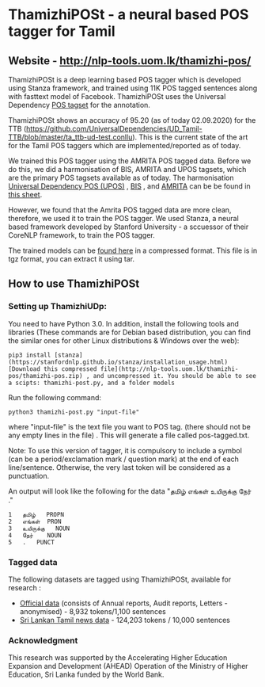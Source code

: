 # ThamizhiPOSt - a neural based POS tagger for Tamil
## Website - http://nlp-tools.uom.lk/thamizhi-pos/

ThamizhiPOSt is a deep learning based POS tagger which is developed using Stanza framework, and trained using 11K POS tagged sentences along with fasttext model of Facebook. ThamizhiPOSt uses the Universal Dependency [POS tagset](https://universaldependencies.org/u/pos/) for the annotation. 

ThamizhiPOSt shows an accuracy of 95.20 (as of today 02.09.2020) for the TTB (https://github.com/UniversalDependencies/UD_Tamil-TTB/blob/master/ta_ttb-ud-test.conllu). This is the current state of the art for the Tamil POS taggers which are implemented/reported as of today.

We trained this POS tagger using the AMRITA POS tagged data. Before we do this, we did a harmonisation of BIS, AMRITA and UPOS tagsets, which are the primary POS tagsets available as of today. 
The harmonisation [Universal Dependency POS (UPOS)](https://universaldependencies.org/u/pos/) , [BIS](http://nlp-tools.uom.lk/thamizhi-pos/documents/BIS-Standard.df) , and [AMRITA](https://www.amrita.edu/publication/tamil-pos-tagging-using-linear-programming) can be be found in [this sheet](https://docs.google.com/spreadsheets/u/1/d/1J7UbY1D_gOIL6EXMxrszMsBhuX-Ad6Mm3qt1xE5qdpY/edit?usp=drive_web&ouid=107409815654517250986). 

However, we found that the Amrita POS tagged data are more clean, therefore, we used it to train the POS tagger. We used Stanza, a neural based framework developed by Stanford University - a sccuessor of their CoreNLP framework, to train the POS tagger.

The trained models can be [found here](http://nlp-tools.uom.lk/thamizhi-pos/models/models) in a compressed format. This file is in tgz format, you can extract it using tar.

## How to use ThamizhiPOSt


### Setting up ThamizhiUDp:
You need to have Python 3.0. In addition, install the following tools and libraries (These commands are for Debian based distribution, you can find the similar ones for other Linux distributions & Windows over the web):
```
pip3 install [stanza](https://stanfordnlp.github.io/stanza/installation_usage.html)
[Download this compressed file](http://nlp-tools.uom.lk/thamizhi-pos/thamizhi-pos.zip) , and uncompressed it. You should be able to see a scipts: thamizhi-post.py, and a folder models
```
Run the following command:

```
python3 thamizhi-post.py "input-file"
```
where "input-file" is the text file you want to POS tag. (there should not be any empty lines in the file) . This will generate a file called pos-tagged.txt. 

Note: To use this version of tagger, it is compulsory to include a symbol (can be a period/exclamation mark / question mark) at the end of each line/sentence. Otherwise, the very last token will be considered as a punctuation. 

<!--
1. Download and install *Stanza*, as outlined here: https://stanfordnlp.github.io/stanza/installation_usage.html
2. Donwload [trained models](http://nlp-tools.uom.lk/thamizhi-pos/models/models), and place them in a folder called *models*
3. Insert your data to be POS tagged in a file called *sentence.txt*, and place it in the same level as the models folder
4. Download and place *print_upos.py*, along with *sentence.txt*
5. Execute the python script -  print_upos.py, output will be written to a file called *pos-tagged-sentence.txt*
-->

An output will look like the following for the data "தமிழ் எங்கள் உயிருக்கு நேர் ."
```
1	தமிழ்	PROPN
2	எங்கள்	PRON
3	உயிருக்கு	NOUN
4	நேர்	NOUN
5	.	PUNCT
```

### Tagged data

The following datasets are tagged using ThamizhiPOSt, available for research :
- [Official data](https://github.com/sarves/thamizhi-pos/tree/main/tagged-data) (consists of Annual reports, Audit reports, Letters - anonymised) - 8,932 tokens/1,100 sentences
- [Sri Lankan Tamil news data](https://github.com/sarves/thamizhi-pos/tree/main/tagged-data) - 124,203 tokens / 10,000 sentences

### Acknowledgment
This research was supported by the Accelerating Higher Education Expansion and Development (AHEAD) Operation of the Ministry of Higher Education, Sri Lanka funded by the World Bank.
